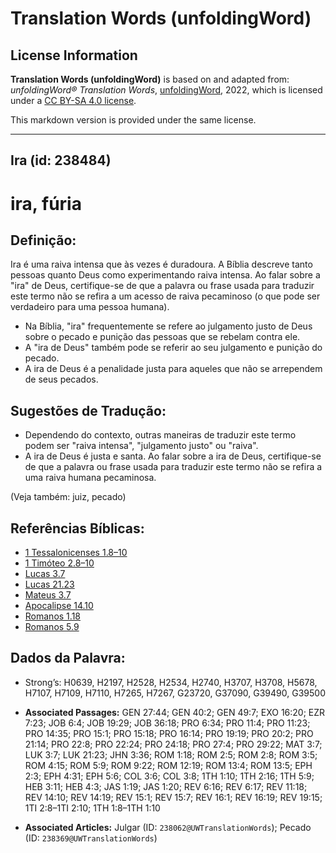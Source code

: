 # Translation Words (unfoldingWord)

## License Information

**Translation Words (unfoldingWord)** is based on and adapted from: _unfoldingWord® Translation Words_, [unfoldingWord](https://unfoldingword.org/utw), 2022, which is licensed under a [CC BY-SA 4.0 license](https://creativecommons.org/licenses/by-sa/4.0/legalcode.en).

This markdown version is provided under the same license.



--------------------------------

## Ira (id: 238484)

ira, fúria
==========

Definição:
----------

Ira é uma raiva intensa que às vezes é duradoura. A Bíblia descreve tanto pessoas quanto Deus como experimentando raiva intensa. Ao falar sobre a "ira" de Deus, certifique\-se de que a palavra ou frase usada para traduzir este termo não se refira a um acesso de raiva pecaminoso (o que pode ser verdadeiro para uma pessoa humana).

* Na Bíblia, "ira" frequentemente se refere ao julgamento justo de Deus sobre o pecado e punição das pessoas que se rebelam contra ele.
* A "ira de Deus" também pode se referir ao seu julgamento e punição do pecado.
* A ira de Deus é a penalidade justa para aqueles que não se arrependem de seus pecados.

Sugestões de Tradução:
----------------------

* Dependendo do contexto, outras maneiras de traduzir este termo podem ser "raiva intensa", "julgamento justo" ou "raiva".
* A ira de Deus é justa e santa. Ao falar sobre a ira de Deus, certifique\-se de que a palavra ou frase usada para traduzir este termo não se refira a uma raiva humana pecaminosa.

(Veja também: juiz, pecado)

Referências Bíblicas:
---------------------

* [1 Tessalonicenses 1\.8–10](https://ref.ly/1Thess1:8-1Thess1:10)
* [1 Timóteo 2\.8–10](https://ref.ly/1Tim2:8-1Tim2:10)
* [Lucas 3\.7](https://ref.ly/Luke3:7)
* [Lucas 21\.23](https://ref.ly/Luke21:23)
* [Mateus 3\.7](https://ref.ly/Matt3:7)
* [Apocalipse 14\.10](https://ref.ly/Rev14:10)
* [Romanos 1\.18](https://ref.ly/Rom1:18)
* [Romanos 5\.9](https://ref.ly/Rom5:9)

Dados da Palavra:
-----------------

* Strong’s: H0639, H2197, H2528, H2534, H2740, H3707, H3708, H5678, H7107, H7109, H7110, H7265, H7267, G23720, G37090, G39490, G39500

* **Associated Passages:** GEN 27:44; GEN 40:2; GEN 49:7; EXO 16:20; EZR 7:23; JOB 6:4; JOB 19:29; JOB 36:18; PRO 6:34; PRO 11:4; PRO 11:23; PRO 14:35; PRO 15:1; PRO 15:18; PRO 16:14; PRO 19:19; PRO 20:2; PRO 21:14; PRO 22:8; PRO 22:24; PRO 24:18; PRO 27:4; PRO 29:22; MAT 3:7; LUK 3:7; LUK 21:23; JHN 3:36; ROM 1:18; ROM 2:5; ROM 2:8; ROM 3:5; ROM 4:15; ROM 5:9; ROM 9:22; ROM 12:19; ROM 13:4; ROM 13:5; EPH 2:3; EPH 4:31; EPH 5:6; COL 3:6; COL 3:8; 1TH 1:10; 1TH 2:16; 1TH 5:9; HEB 3:11; HEB 4:3; JAS 1:19; JAS 1:20; REV 6:16; REV 6:17; REV 11:18; REV 14:10; REV 14:19; REV 15:1; REV 15:7; REV 16:1; REV 16:19; REV 19:15; 1TI 2:8–1TI 2:10; 1TH 1:8–1TH 1:10
* **Associated Articles:** Julgar (ID: `238062@UWTranslationWords`); Pecado (ID: `238369@UWTranslationWords`)

